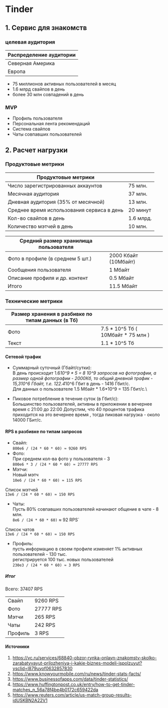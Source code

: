 # Tinder
## 1. Сервис для знакомств

### целевая аудитория 
|Распределение аудитории |
|------------------------|
|Северная Америка        |
|Европа                  |

* 75 миллионов активных пользователей в месяц
* 1.6 млрд свайпов в день
* более 30 млн совпадений в день

### MVP
* Профиль пользователя
* Персональная лента рекомендаций
* Система свайпов
* Чаты совпавших пользователей

## 2. Расчет нагрузки
### Продуктовые метрики

| Продуктовые метрики                        |                        |
|--------------------------------------------|------------------------|
|Число зарегистрированных аккаунтов          | 75 млн.                |                                      
|Месячная аудитория                          | 37 млн.                |
|Дневная аудитория (35% от месячной)         | 13 млн.                |
|Среднее время использования сервиса в день  | 20 минут               |	
|Кол-во свайпов в день                       | 1.6 млрд.              |
|Количество мэтчей в день                    | 10 млн.                |

|Средний размер хранилища пользователя       |                         |
|--------------------------------------------|-------------------------|
| Фото в профиле (в среднем 5 шт.)           | 2000 Кбайт (10Мбайт)    |
| Сообщения пользователя                     | 1 Мбайт                 |
| Описание профиля и др. контент             | 0.5 Мбайт               |
| Итого                                      | 11.5 Мбайт              |

### Технические метрики


| Размер хранения в разбивке по типам данных (в Тб)|                                   |
|--------------------------------------------------|-----------------------------------|
| Фото                                             | 7.5 * 10^5 Тб ( 10Mбайт * 75 млн )|
| Текст                                            | 1.1 * 10^5 Тб                     |

#### Сетевой трафик

* Суммарный суточный (Гбайт/сутки):\
В день происходит 1.6*10^9 * 5 = 8 *10^9 запросов на фотографии, а размер одной фотографии - 2000Кб, то общий дневной трафик - 15,3*10^6 Гбайт, т.е. 122.4*10^6 Гбит в день - 1416 Гбит/c.\
Для данных о пользователе 1.5 Мбайт * 1.6*10^9 = 135 Гбит/c.\

* Пиковое потребление в течение суток (в Гбит/с):\
Большинство пользователей, активны в приложении в вечернее время с 21:00 до 22:00
Допустим, что 40 процентов трафика приходится на это вечернее время , тогда пиковая нагрузка - около 14000 ГБит/c.


#### RPS в разбивке по типам запросов

* Свайп:\
`800e6 / (24 * 60 * 60) ≈ 9260 RPS`
* Фото:\
При среднем кол-ва фото у пользователя - 3\
`800e6 * 3 / (24 * 60 * 60) ≈ 27777 RPS`
* Мэтчи:\
Новый мэтч\
`10e6 / (24 * 60 * 60) ≈ 115 RPS`

Список мэтчей\
`13e6 / (24 * 60 * 60) ≈ 150 RPS`

* Чаты:\
Пусть 80% совпавших пользователей начинают общение в чате -  8 млн.\
`8e6 / (24 * 60 * 60)` ≈ 92 RPS`

Список чатов\
`13e6 / (24 * 60 * 60) ≈ 150 RPS`

* Профиль:\
пусть информацию в своем профиле изменяет 1% активных пользователей - 130 тыс.\
регистрируется 100 тыс. новых пользователей\
`230e3 / (24 * 60 * 60) ≈ 3 RPS`


##### Итог 
Всего: 37407 RPS

|        |               |
|--------|---------------|
|Свайп   | 9260 RPS      |
|Фото    | 27777 RPS     |
|Мэтчи   | 265 RPS       |
|Чаты    | 242 RPS       |
|Профиль | 3 RPS         |
 
#### Источники
1. https://vc.ru/services/68840-obzor-rynka-onlayn-znakomstv-skolko-zarabatyvayut-prilozheniya-i-kakie-biznes-modeli-ispolzuyut?ysclid=l879uyof0632857830
2. https://www.knowyourmobile.com/ru/news/tinder-stats-facts/
3. https://www.businessofapps.com/data/tinder-statistics/
4. https://www.huffingtonpost.co.uk/entry/how-to-get-tinder-matches_n_56a78f4be4b0172c659422da
5. https://www.reuters.com/article/us-match-group-results-idUSKBN2A22V1
